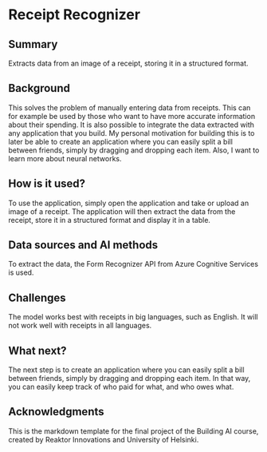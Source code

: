 # Receipt Recognizer

## Summary

Extracts data from an image of a receipt, storing it in a structured format.

## Background

This solves the problem of manually entering data from receipts. This can for example be used by those who want to have more accurate information about their spending. It is also possible to integrate the data extracted with any application that you build. My personal motivation for building this is to later be able to create an application where you can easily split a bill between friends, simply by dragging and dropping each item. Also, I want to learn more about neural networks. 

## How is it used?

To use the application, simply open the application and take or upload an image of a receipt. The application will then extract the data from the receipt, store it in a structured format and display it in a table.


## Data sources and AI methods

To extract the data, the Form Recognizer API from Azure Cognitive Services is used.

## Challenges

The model works best with receipts in big languages, such as English. It will not work well with receipts in all languages.

## What next?

The next step is to create an application where you can easily split a bill between friends, simply by dragging and dropping each item. In that way, you can easily keep track of who paid for what, and who owes what.

## Acknowledgments

This is the markdown template for the final project of the Building AI course, 
created by Reaktor Innovations and University of Helsinki.